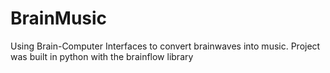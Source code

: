 # BrainMusic
Using Brain-Computer Interfaces to convert brainwaves into music. Project was built in python with the brainflow library
